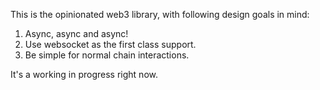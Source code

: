 This is the opinionated web3 library, with following design goals in mind:
1. Async, async and async!
2. Use websocket as the first class support.
3. Be simple for normal chain interactions.

It's a working in progress right now.